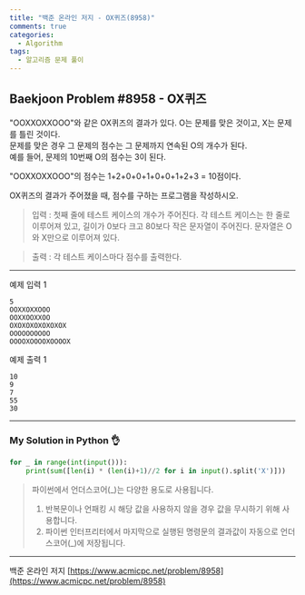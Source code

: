 ```yaml
---
title: "백준 온라인 저지 - OX퀴즈(8958)"
comments: true
categories:
  - Algorithm
tags:
  - 알고리즘 문제 풀이
---
```


## Baekjoon Problem #8958 - OX퀴즈

"OOXXOXXOOO"와 같은 OX퀴즈의 결과가 있다. O는 문제를 맞은 것이고, X는 문제를 틀린 것이다.  
문제를 맞은 경우 그 문제의 점수는 그 문제까지 연속된 O의 개수가 된다.  
예를 들어, 문제의 10번째 O의 점수는 3이 된다.

"OOXXOXXOOO"의 점수는 1+2+0+0+1+0+0+1+2+3 = 10점이다.

OX퀴즈의 결과가 주어졌을 때, 점수를 구하는 프로그램을 작성하시오.

> 입력
> : 첫째 줄에 테스트 케이스의 개수가 주어진다. 각 테스트 케이스는 한 줄로 이루어져 있고, 길이가 0보다 크고 80보다 작은 문자열이 주어진다. 문자열은 O와 X만으로 이루어져 있다.

> 출력
> : 각 테스트 케이스마다 점수를 출력한다.

***
예제 입력 1
```
5
OOXXOXXOOO
OOXXOOXXOO
OXOXOXOXOXOXOX
OOOOOOOOOO
OOOOXOOOOXOOOOX
```

예제 출력 1
```
10
9
7
55
30
```

***
### My Solution in Python :ok_hand:

```python
for _ in range(int(input())):
    print(sum([len(i) * (len(i)+1)//2 for i in input().split('X')]))
```

> 파이썬에서 언더스코어(_)는 다양한 용도로 사용됩니다.
> 
> 1. 반복문이나 언패킹 시 해당 값을 사용하지 않을 경우 값을 무시하기 위해 사용합니다.
> 2. 파이썬 인터프리터에서 마지막으로 실행된 명령문의 결과값이 자동으로 언더스코어(_)에 저장됩니다.

***
백준 온라인 저지 [https://www.acmicpc.net/problem/8958](https://www.acmicpc.net/problem/8958)
